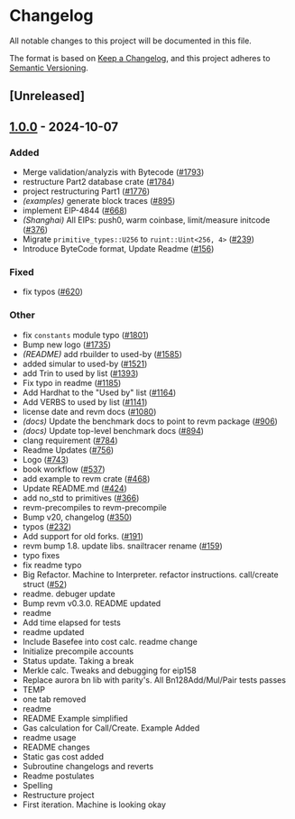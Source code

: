 # Changelog

All notable changes to this project will be documented in this file.

The format is based on [Keep a Changelog](https://keepachangelog.com/en/1.0.0/),
and this project adheres to [Semantic Versioning](https://semver.org/spec/v2.0.0.html).

## [Unreleased]

## [1.0.0](https://github.com/receivingplateman/revm/releases/tag/revm-bytecode-v1.0.0) - 2024-10-07

### Added

- Merge validation/analyzis with Bytecode ([#1793](https://github.com/receivingplateman/revm/pull/1793))
- restructure Part2 database crate ([#1784](https://github.com/receivingplateman/revm/pull/1784))
- project restructuring Part1 ([#1776](https://github.com/receivingplateman/revm/pull/1776))
- *(examples)* generate block traces ([#895](https://github.com/receivingplateman/revm/pull/895))
- implement EIP-4844 ([#668](https://github.com/receivingplateman/revm/pull/668))
- *(Shanghai)* All EIPs: push0, warm coinbase, limit/measure initcode ([#376](https://github.com/receivingplateman/revm/pull/376))
- Migrate `primitive_types::U256` to `ruint::Uint<256, 4>` ([#239](https://github.com/receivingplateman/revm/pull/239))
- Introduce ByteCode format, Update Readme ([#156](https://github.com/receivingplateman/revm/pull/156))

### Fixed

- fix typos ([#620](https://github.com/receivingplateman/revm/pull/620))

### Other

- fix `constants` module typo ([#1801](https://github.com/receivingplateman/revm/pull/1801))
- Bump new logo ([#1735](https://github.com/receivingplateman/revm/pull/1735))
- *(README)* add rbuilder to used-by ([#1585](https://github.com/receivingplateman/revm/pull/1585))
- added simular to used-by ([#1521](https://github.com/receivingplateman/revm/pull/1521))
- add Trin to used by list ([#1393](https://github.com/receivingplateman/revm/pull/1393))
- Fix typo in readme ([#1185](https://github.com/receivingplateman/revm/pull/1185))
- Add Hardhat to the "Used by" list ([#1164](https://github.com/receivingplateman/revm/pull/1164))
- Add VERBS to used by list ([#1141](https://github.com/receivingplateman/revm/pull/1141))
- license date and revm docs ([#1080](https://github.com/receivingplateman/revm/pull/1080))
- *(docs)* Update the benchmark docs to point to revm package ([#906](https://github.com/receivingplateman/revm/pull/906))
- *(docs)* Update top-level benchmark docs ([#894](https://github.com/receivingplateman/revm/pull/894))
- clang requirement ([#784](https://github.com/receivingplateman/revm/pull/784))
- Readme Updates ([#756](https://github.com/receivingplateman/revm/pull/756))
- Logo ([#743](https://github.com/receivingplateman/revm/pull/743))
- book workflow ([#537](https://github.com/receivingplateman/revm/pull/537))
- add example to revm crate ([#468](https://github.com/receivingplateman/revm/pull/468))
- Update README.md ([#424](https://github.com/receivingplateman/revm/pull/424))
- add no_std to primitives ([#366](https://github.com/receivingplateman/revm/pull/366))
- revm-precompiles to revm-precompile
- Bump v20, changelog ([#350](https://github.com/receivingplateman/revm/pull/350))
- typos ([#232](https://github.com/receivingplateman/revm/pull/232))
- Add support for old forks. ([#191](https://github.com/receivingplateman/revm/pull/191))
- revm bump 1.8. update libs. snailtracer rename ([#159](https://github.com/receivingplateman/revm/pull/159))
- typo fixes
- fix readme typo
- Big Refactor. Machine to Interpreter. refactor instructions. call/create struct ([#52](https://github.com/receivingplateman/revm/pull/52))
- readme. debuger update
- Bump revm v0.3.0. README updated
- readme
- Add time elapsed for tests
- readme updated
- Include Basefee into cost calc. readme change
- Initialize precompile accounts
- Status update. Taking a break
- Merkle calc. Tweaks and debugging for eip158
- Replace aurora bn lib with parity's. All Bn128Add/Mul/Pair tests passes
- TEMP
- one tab removed
- readme
- README Example simplified
- Gas calculation for Call/Create. Example Added
- readme usage
- README changes
- Static gas cost added
- Subroutine changelogs and reverts
- Readme postulates
- Spelling
- Restructure project
- First iteration. Machine is looking okay
